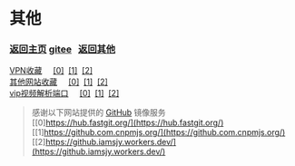# 其他

### <span id="begin">[返回主页](https://xkk1.github.io/) [gitee](https://xkk2.gitee.io/)&nbsp;&nbsp;&nbsp;[返回其他](https://xkk1.github.io/other/) </span>

<a href="https://github.com/xkk1/xkk1data/blob/main/information/VPN-collection.md#begin" target="_blank">VPN收藏</a>
&nbsp;&nbsp;
&nbsp;<a href="https://hub.fastgit.org/xkk1/xkk1data/blob/main/information/VPN-collection.md#begin" target="_blank">[0]</a>
&nbsp;<a href="https://github.com.cnpmjs.org/xkk1/xkk1data/blob/main/information/VPN-collection.md#begin" target="_blank">[1]</a>
&nbsp;<a href="https://github.iamsjy.workers.dev/xkk1/xkk1data/blob/main/information/VPN-collection.md#begin" target="_blank">[2]</a>
<br />
<a href="https://github.com/xkk1/xkk1data/blob/main/information/other-website-collection.md#begin" target="_blank">其他网站收藏</a>
&nbsp;&nbsp;
&nbsp;<a href="https://hub.fastgit.org/xkk1/xkk1data/blob/main/information/other-website-collection.md#begin" target="_blank">[0]</a>
&nbsp;<a href="https://github.com.cnpmjs.org/xkk1/xkk1data/blob/main/information/other-website-collection.md#begin" target="_blank">[1]</a>
&nbsp;<a href="https://github.iamsjy.workers.dev/xkk1/xkk1data/blob/main/information/other-website-collection.md#begin" target="_blank">[2]</a>
<br />
<a href="https://github.com/xkk1/xkk1data/blob/main/information/vip-video-resolution-address.md#begin" target="_blank">vip视频解析端口</a>
&nbsp;&nbsp;
&nbsp;<a href="https://hub.fastgit.org/xkk1/xkk1data/blob/main/information/vip-video-resolution-address.md#begin" target="_blank">[0]</a>
&nbsp;<a href="https://github.com.cnpmjs.org/xkk1/xkk1data/blob/main/information/vip-video-resolution-address.md#begin" target="_blank">[1]</a>
&nbsp;<a href="https://github.iamsjy.workers.dev/xkk1/xkk1data/blob/main/information/vip-video-resolution-address.md#begin" target="_blank">[2]</a>
<br />

> 感谢以下网站提供的 [GitHub](https://github.com/) 镜像服务  
> [[0]https://hub.fastgit.org/](https://hub.fastgit.org/) [[1]https://github.com.cnpmjs.org/](https://github.com.cnpmjs.org/) [[2]https://github.iamsjy.workers.dev/](https://github.iamsjy.workers.dev/)  
